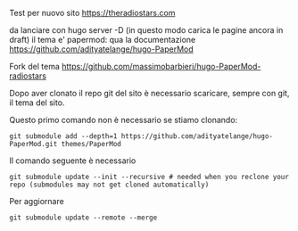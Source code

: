 Test per nuovo sito https://theradiostars.com

da lanciare con 
hugo server -D
(in questo modo carica le pagine ancora in draft)
il tema e' papermod: qua la documentazione
https://github.com/adityatelange/hugo-PaperMod

Fork del tema
https://github.com/massimobarbieri/hugo-PaperMod-radiostars

Dopo aver clonato il repo git del sito è necessario scaricare, sempre con git, il tema del sito.

Questo primo comando non è necessario se stiamo clonando:

`git submodule add --depth=1 https://github.com/adityatelange/hugo-PaperMod.git themes/PaperMod`

Il comando seguente è necessario

`git submodule update --init --recursive # needed when you reclone your repo (submodules may not get cloned automatically)`

Per aggiornare

`git submodule update --remote --merge`

